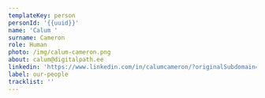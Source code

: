 ```yaml
---
templateKey: person
personId: '{{uuid}}'
name: 'Calum '
surname: Cameron
role: Human
photo: /img/calum-cameron.png
about: calum@digitalpath.ee
linkedin: 'https://www.linkedin.com/in/calumcameron/?originalSubdomain=ee'
label: our-people
tracklist: ''
---
```

